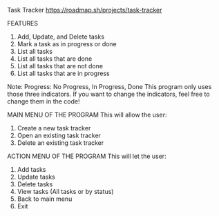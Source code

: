 Task Tracker
https://roadmap.sh/projects/task-tracker

FEATURES
1. Add, Update, and Delete tasks
2. Mark a task as in progress or done
3. List all tasks
4. List all tasks that are done
5. List all tasks that are not done
6. List all tasks that are in progress

Note: Progress: No Progress, In Progress, Done
This program only uses those three indicators. If you want to change the indicators, feel free to change them in the code!

MAIN MENU OF THE PROGRAM This will allow the user:
1. Create a new task tracker
2. Open an existing task tracker
3. Delete an existing task tracker

ACTION MENU OF THE PROGRAM This will let the user:
1. Add tasks
2. Update tasks
3. Delete tasks 
4. View tasks (All tasks or by status)
5. Back to main menu
6. Exit
